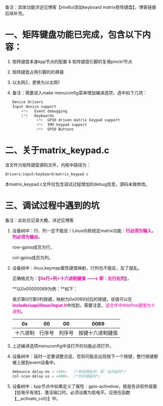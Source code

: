 备注：具体功能详述见博客【imx6ul添加keyboard matrix矩阵键盘】，博客链接后续补充。



# 一、矩阵键盘功能已完成，包含以下内容：

1. 矩阵键盘本身kpp节点的配置 & 矩阵键盘引脚的复用pinctrl节点

2. 矩阵键盘占用引脚的的屏蔽

3. 以太网2，更换为以太网1

4. 备注：需要进入make menuconfig菜单增加编译选项，选中如下几项：

   ```c
   Device Drivers 
   Input device support
       <*>   Event debugging
       [*]   Keyboards
              <*>  GPIO driven matrix keypad support
              <*>  IMX keypad support
              <*>  GPIO Buttons
   ```

   

# 二、关于matrix_keypad.c

该文件为矩阵键盘源码文件，内核中路径为：

```c
drivers/input/keyboard/matrix_keypad.c
```

本matrix_keypad.c文件仅包含调试过程增加的debug信息，源码未做修改。



# 三、调试过程中遇到的坑

备注：此处仅记录大概，详述见博客

1. 设备树中：行、列一定不能反！Linux内核规定matrix功能：<font color=#FF0000B>**行必须为输入，列必须为输出**</font>。

   row-gpios成员为行，

   col-gpios成员为列。

2. 设备树中：linux,keymap属性键值映射，行列也不能反，反了就乱。

   正确格式为：【<font color=#FF0000B>**0x行+列+十六进制键值 ---> 即：左行右列**</font>】，

   **以0x00000069为例：**如下：

   表示第0行第0列按键，映射为0x0069对应的按键。该值可以在<font color=#FF0000B>**include/uapi/linux/input.h**</font>中找到，需要注意，<font color=#FF0000B>该文件中#define键值为十进制</font>。

   |    0x    |   00   |   00   |       0069       |
   | :------: | :----: | :----: | :--------------: |
   | 十六进制 | 行序号 | 列序号 | 按键十六进制键值 |

3. 上述编译选项menuconfig中该打开的功能必须打开。

4. 设备树中：延时一定要调整合适，否则可能会出现按下一个按键，整行按键都被上报到event设备中。

   ```c
   debounce-delay-ms = <20>;   /*防反跳延时，即：去抖延时*/
   col-scan-delay-us = <400>;  /*列扫描延时*/
   ```

5. 设备树中：kpp节点中如果定义了属性：gpio-activelow，就是告诉软件层面【低电平有效】，激活端口时，必须设置为低电平。应用在函数【__activate_col()】中。
